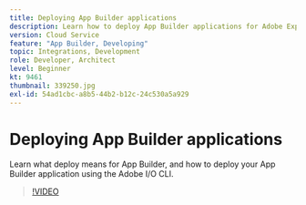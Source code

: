 ```yaml
---
title: Deploying App Builder applications
description: Learn how to deploy App Builder applications for Adobe Experience Manager (AEM) as a Cloud Service.
version: Cloud Service
feature: "App Builder, Developing"
topic: Integrations, Development
role: Developer, Architect
level: Beginner
kt: 9461
thumbnail: 339250.jpg
exl-id: 54ad1cbc-a8b5-44b2-b12c-24c530a5a929
---
```

# Deploying App Builder applications

Learn what deploy means for App Builder, and how to deploy your App Builder application using the Adobe I/O CLI.

>[!VIDEO](https://video.tv.adobe.com/v/339250/?quality=12&learn=on)
